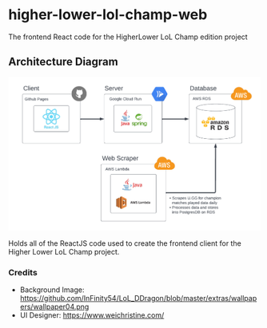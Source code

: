 # higher-lower-lol-champ-web
The frontend React code for the HigherLower LoL Champ edition project

## Architecture Diagram
![arch_diagram](https://github.com/DigitalWatergun/higher-lower-lol-champ-web/blob/main/diagram/HigherLowerLolChamp_Architecture_Diagram.png)

Holds all of the ReactJS code used to create the frontend client for the Higher Lower LoL Champ project. 

### Credits
- Background Image: https://github.com/InFinity54/LoL_DDragon/blob/master/extras/wallpapers/wallpaper04.png
- UI Designer: https://www.weichristine.com/